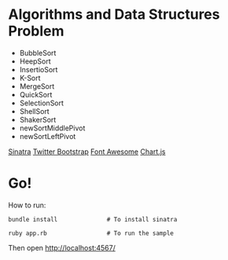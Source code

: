 Algorithms and Data Structures Problem
====
<p>
	<ul>
		<li>BubbleSort</li>
		<li>HeepSort</li>
		<li>InsertioSort</li>
		<li>K-Sort</li>
		<li>MergeSort</li>
		<li>QuickSort</li>
		<li>SelectionSort</li>
		<li>ShellSort</li>
		<li>ShakerSort</li>
		<li>newSortMiddlePivot</li>
		<li>newSortLeftPivot</li>
	</ul>
</p>

[Sinatra](http://www.sinatrarb.com/)
[Twitter Bootstrap](http://twitter.github.com/bootstrap/)
[Font Awesome](http://fortawesome.github.io/Font-Awesome/)
[Chart.js](http://www.chartjs.org/)

Go!
===

How to run:

    bundle install				# To install sinatra

	ruby app.rb 				# To run the sample
	
Then open [http://localhost:4567/](http://localhost:4567/)
